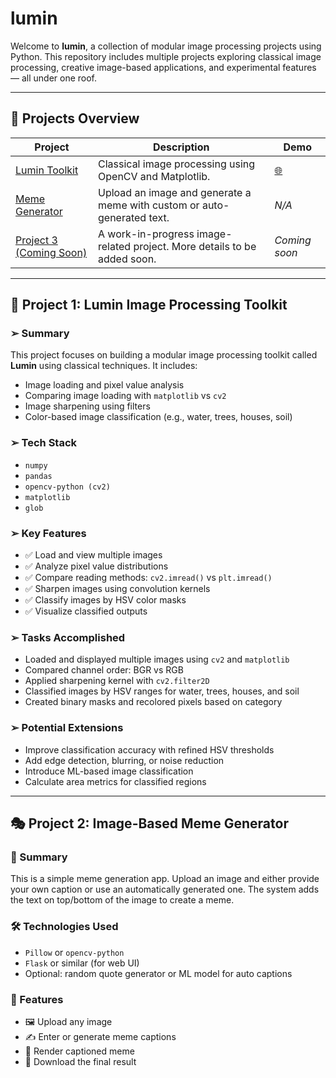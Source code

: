 
#  lumin

Welcome to **lumin**, a collection of modular image processing projects using Python. This repository includes multiple projects exploring classical image processing, creative image-based applications, and experimental features — all under one roof.

---

## 📁 Projects Overview

| Project | Description | Demo |
|---------|-------------|------|
| [Lumin Toolkit](https://github.com/ChetanFTW/lumin/blob/master/lumin.ipynb) | Classical image processing using OpenCV and Matplotlib. | [ 🌐 ](https://colab.research.google.com/drive/17omKshuqCpPXawRfmqdeHI9rQGOU4GxI?usp=sharing) |
| [Meme Generator](#project-2-image-based-) | Upload an image and generate a meme with custom or auto-generated text. | _N/A_ |
| [Project 3 (Coming Soon)](#project-3-other-image) | A work-in-progress image-related project. More details to be added soon. | _Coming soon_ |


---

## 🧠 Project 1: Lumin Image Processing Toolkit

### ➢ Summary

This project focuses on building a modular image processing toolkit called **Lumin** using classical techniques. It includes:

- Image loading and pixel value analysis
- Comparing image loading with `matplotlib` vs `cv2`
- Image sharpening using filters
- Color-based image classification (e.g., water, trees, houses, soil)

### ➢ Tech Stack

- `numpy`
- `pandas`
- `opencv-python (cv2)`
- `matplotlib`
- `glob`

### ➢ Key Features

- ✅ Load and view multiple images
- ✅ Analyze pixel value distributions
- ✅ Compare reading methods: `cv2.imread()` vs `plt.imread()`
- ✅ Sharpen images using convolution kernels
- ✅ Classify images by HSV color masks
- ✅ Visualize classified outputs

### ➢ Tasks Accomplished

- Loaded and displayed multiple images using `cv2` and `matplotlib`
- Compared channel order: BGR vs RGB
- Applied sharpening kernel with `cv2.filter2D`
- Classified images by HSV ranges for water, trees, houses, and soil
- Created binary masks and recolored pixels based on category

### ➢ Potential Extensions

- Improve classification accuracy with refined HSV thresholds
- Add edge detection, blurring, or noise reduction
- Introduce ML-based image classification
- Calculate area metrics for classified regions

---

## 🎭 Project 2: Image-Based Meme Generator

### 📘 Summary

This is a simple meme generation app. Upload an image and either provide your own caption or use an automatically generated one. The system adds the text on top/bottom of the image to create a meme.

### 🛠️ Technologies Used

- `Pillow` or `opencv-python`
- `Flask` or similar (for web UI)
- Optional: random quote generator or ML model for auto captions

### 🎯 Features

- 🖼️ Upload any image
- ✍️ Enter or generate meme captions
- 🎨 Render captioned meme
- 💾 Download the final result


